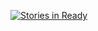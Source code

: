 [![Stories in Ready](https://badge.waffle.io/bluecherrydvr/bluecherry-apps-issues.png?label=ready&title=Ready)](https://waffle.io/bluecherrydvr/bluecherry-apps-issues)
